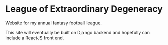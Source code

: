 # League of Extraordinary Degeneracy
Website for my annual fantasy football league.


This site will eventually be built on Django backend and hopefully can include a ReactJS front end. 

